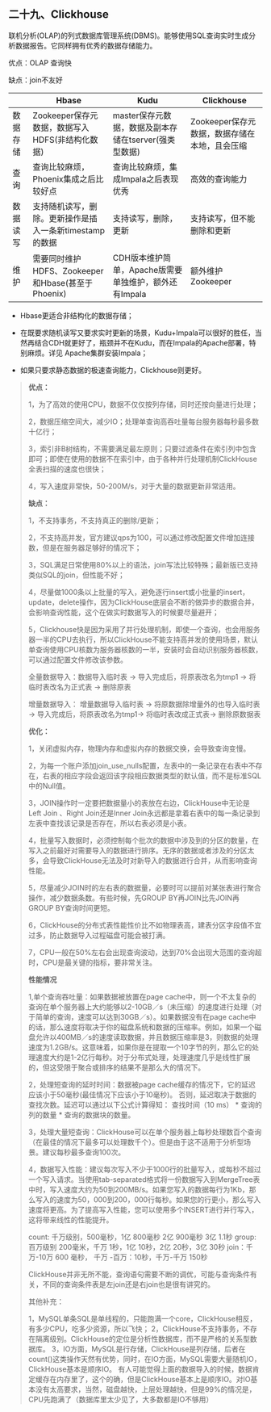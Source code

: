 ## 二十九、Clickhouse

联机分析(OLAP)的列式数据库管理系统(DBMS)。能够使用SQL查询实时生成分析数据报告。它同样拥有优秀的数据存储能力。

优点：OLAP 查询快

缺点：join不友好

|          | Hbase                                                   | Kudu                                                  | Clickhouse                                    |
| -------- | ------------------------------------------------------- | ----------------------------------------------------- | --------------------------------------------- |
| 数据存储 | Zookeeper保存元数据，数据写入HDFS(非结构化数据)         | master保存元数据，数据及副本存储在tserver(强类型数据) | Zookeeper保存元数据，数据存储在本地，且会压缩 |
| 查询     | 查询比较麻烦，Phoenix集成之后比较好点                   | 查询比较麻烦，集成Impala之后表现优秀                  | 高效的查询能力                                |
| 数据读写 | 支持随机读写，删除。更新操作是插入一条新timestamp的数据 | 支持读写，删除，更新                                  | 支持读写，但不能删除和更新                    |
| 维护     | 需要同时维护HDFS、Zookeeper和Hbase(甚至于Phoenix)       | CDH版本维护简单，Apache版需要单独维护，额外还有Impala | 额外维护Zookeeper                             |

* Hbase更适合非结构化的数据存储；

* 在既要求随机读写又要求实时更新的场景，Kudu+Impala可以很好的胜任，当然再结合CDH就更好了，瓶颈并不在Kudu，而在Impala的Apache部署，特别麻烦。详见 Apache集群安装Impala；

* 如果只要求静态数据的极速查询能力，Clickhouse则更好。

> **优点：**
>
> 1，为了高效的使用CPU，数据不仅仅按列存储，同时还按向量进行处理；
>
> 2，数据压缩空间大，减少IO；处理单查询高吞吐量每台服务器每秒最多数十亿行；
>
> 3，索引非B树结构，不需要满足最左原则；只要过滤条件在索引列中包含即可；即使在使用的数据不在索引中，由于各种并行处理机制ClickHouse全表扫描的速度也很快；
>
> 4，写入速度非常快，50-200M/s，对于大量的数据更新非常适用。
>
> **缺点：**
>
> 1，不支持事务，不支持真正的删除/更新；
>
> 2，不支持高并发，官方建议qps为100，可以通过修改配置文件增加连接数，但是在服务器足够好的情况下；
>
> 3，SQL满足日常使用80%以上的语法，join写法比较特殊；最新版已支持类似SQL的join，但性能不好；
>
> 4，尽量做1000条以上批量的写入，避免逐行insert或小批量的insert，update，delete操作，因为ClickHouse底层会不断的做异步的数据合并，会影响查询性能，这个在做实时数据写入的时候要尽量避开；
>
> 5，Clickhouse快是因为采用了并行处理机制，即使一个查询，也会用服务器一半的CPU去执行，所以ClickHouse不能支持高并发的使用场景，默认单查询使用CPU核数为服务器核数的一半，安装时会自动识别服务器核数，可以通过配置文件修改该参数。
>
> 全量数据导入：数据导入临时表 -> 导入完成后，将原表改名为tmp1 -> 将临时表改名为正式表 -> 删除原表
>
> 增量数据导入： 增量数据导入临时表 -> 将原数据除增量外的也导入临时表 -> 导入完成后，将原表改名为tmp1-> 将临时表改成正式表-> 删除原数据表
>
> **优化：**
>
> 1，关闭虚拟内存，物理内存和虚拟内存的数据交换，会导致查询变慢。
>
> 2，为每一个账户添加join_use_nulls配置，左表中的一条记录在右表中不存在，右表的相应字段会返回该字段相应数据类型的默认值，而不是标准SQL中的Null值。
>
> 3，JOIN操作时一定要把数据量小的表放在右边，ClickHouse中无论是Left Join 、Right Join还是Inner Join永远都是拿着右表中的每一条记录到左表中查找该记录是否存在，所以右表必须是小表。
>
> 4，批量写入数据时，必须控制每个批次的数据中涉及到的分区的数量，在写入之前最好对需要导入的数据进行排序。无序的数据或者涉及的分区太多，会导致ClickHouse无法及时对新导入的数据进行合并，从而影响查询性能。
>
> 5，尽量减少JOIN时的左右表的数据量，必要时可以提前对某张表进行聚合操作，减少数据条数。有些时候，先GROUP BY再JOIN比先JOIN再GROUP BY查询时间更短。
>
> 6，ClickHouse的分布式表性能性价比不如物理表高，建表分区字段值不宜过多，防止数据导入过程磁盘可能会被打满。
>
> 7，CPU一般在50%左右会出现查询波动，达到70%会出现大范围的查询超时，CPU是最关键的指标，要非常关注。
>
> **性能情况**
>
> 1,单个查询吞吐量：如果数据被放置在page cache中，则一个不太复杂的查询在单个服务器上大约能够以2-10GB／s（未压缩）的速度进行处理（对于简单的查询，速度可以达到30GB／s）。如果数据没有在page cache中的话，那么速度将取决于你的磁盘系统和数据的压缩率。例如，如果一个磁盘允许以400MB／s的速度读取数据，并且数据压缩率是3，则数据的处理速度为1.2GB/s。这意味着，如果你是在提取一个10字节的列，那么它的处理速度大约是1-2亿行每秒。对于分布式处理，处理速度几乎是线性扩展的，但这受限于聚合或排序的结果不是那么大的情况下。
>
> 2，处理短查询的延时时间：数据被page cache缓存的情况下，它的延迟应该小于50毫秒(最佳情况下应该小于10毫秒)。 否则，延迟取决于数据的查找次数。延迟可以通过以下公式计算得知： 查找时间（10 ms） * 查询的列的数量 * 查询的数据块的数量。
>
> 3，处理大量短查询：ClickHouse可以在单个服务器上每秒处理数百个查询（在最佳的情况下最多可以处理数千个）。但是由于这不适用于分析型场景。建议每秒最多查询100次。
>
> 4，数据写入性能：建议每次写入不少于1000行的批量写入，或每秒不超过一个写入请求。当使用tab-separated格式将一份数据写入到MergeTree表中时，写入速度大约为50到200MB/s。如果您写入的数据每行为1Kb，那么写入的速度为50，000到200，000行每秒。如果您的行更小，那么写入速度将更高。为了提高写入性能，您可以使用多个INSERT进行并行写入，这将带来线性的性能提升。
>
> count: 千万级别，500毫秒，1亿 800毫秒  2亿 900毫秒 3亿 1.1秒
> group: 百万级别 200毫米，千万 1秒，1亿 10秒，2亿 20秒，3亿 30秒
> join：千万-10万 600 毫秒， 千万 -百万：10秒，千万-千万 150秒
>
> ClickHouse并非无所不能，查询语句需要不断的调优，可能与查询条件有关，不同的查询条件表是左join还是右join也是很有讲究的。
>
> 其他补充：
>
> 1，MySQL单条SQL是单线程的，只能跑满一个core，ClickHouse相反，有多少CPU，吃多少资源，所以飞快；
> 2，ClickHouse不支持事务，不存在隔离级别。ClickHouse的定位是分析性数据库，而不是严格的关系型数据库。
> 3，IO方面，MySQL是行存储，ClickHouse是列存储，后者在count()这类操作天然有优势，同时，在IO方面，MySQL需要大量随机IO，ClickHouse基本是顺序IO。
> 有人可能觉得上面的数据导入的时候，数据肯定缓存在内存里了，这个的确，但是ClickHouse基本上是顺序IO。对IO基本没有太高要求，当然，磁盘越快，上层处理越快，但是99%的情况是，CPU先跑满了（数据库里太少见了，大多数都是IO不够用）
>
> 
